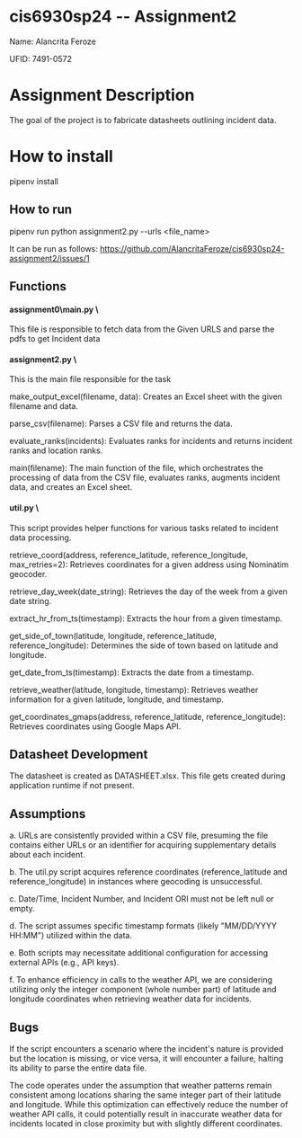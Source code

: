 # cis6930sp24 -- Assignment2

Name: Alancrita Feroze

UFID: 7491-0572

# Assignment Description 
The goal of the project is to fabricate datasheets outlining incident data.

# How to install
pipenv install

## How to run
pipenv run python assignment2.py --urls <file_name>

It can be run as follows:
https://github.com/AlancritaFeroze/cis6930sp24-assignment2/issues/1

## Functions
#### assignment0\main.py \
This file is responsible to fetch data from the Given URLS and parse the pdfs to get Incident data

#### assignment2.py \
This is the main file responsible for the task

make_output_excel(filename, data): Creates an Excel sheet with the given filename and data.

parse_csv(filename): Parses a CSV file and returns the data.

evaluate_ranks(incidents): Evaluates ranks for incidents and returns incident ranks and location ranks.

main(filename): The main function of the file, which orchestrates the processing of data from the CSV file, evaluates ranks, augments incident data, and creates an Excel sheet.


#### util.py \
This script provides helper functions for various tasks related to incident data processing.

retrieve_coord(address, reference_latitude, reference_longitude, max_retries=2): Retrieves coordinates for a given address using Nominatim geocoder.

retrieve_day_week(date_string): Retrieves the day of the week from a given date string.

extract_hr_from_ts(timestamp): Extracts the hour from a given timestamp.

get_side_of_town(latitude, longitude, reference_latitude, reference_longitude): Determines the side of town based on latitude and longitude.

get_date_from_ts(timestamp): Extracts the date from a timestamp.

retrieve_weather(latitude, longitude, timestamp): Retrieves weather information for a given latitude, longitude, and timestamp.

get_coordinates_gmaps(address, reference_latitude, reference_longitude): Retrieves coordinates using Google Maps API.

    
## Datasheet Development
The datasheet is created as DATASHEET.xlsx. This file gets created during application runtime if not present.

## Assumptions
a. URLs are consistently provided within a CSV file, presuming the file contains either URLs or an identifier for acquiring supplementary details about each incident.

b. The util.py script acquires reference coordinates (reference_latitude and reference_longitude) in instances where geocoding is unsuccessful.

c. Date/Time, Incident Number, and Incident ORI must not be left null or empty.

d. The script assumes specific timestamp formats (likely "MM/DD/YYYY HH:MM") utilized within the data.

e. Both scripts may necessitate additional configuration for accessing external APIs (e.g., API keys).

f. To enhance efficiency in calls to the weather API, we are considering utilizing only the integer component (whole number part) of latitude and longitude coordinates when retrieving weather data for incidents.

## Bugs
If the script encounters a scenario where the incident's nature is provided but the location is missing, or vice versa, it will encounter a failure, halting its ability to parse the entire data file.

The code operates under the assumption that weather patterns remain consistent among locations sharing the same integer part of their latitude and longitude. While this optimization can effectively reduce the number of weather API calls, it could potentially result in inaccurate weather data for incidents located in close proximity but with slightly different coordinates.

